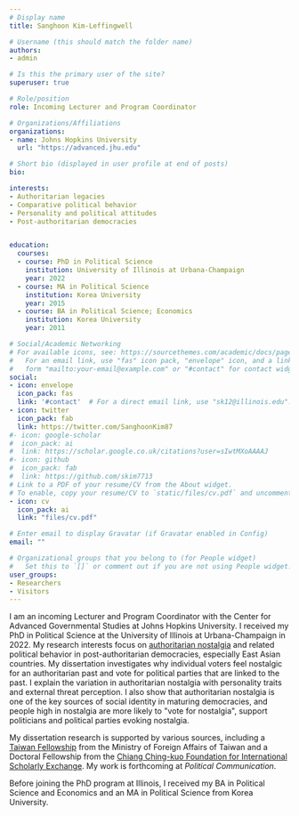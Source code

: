 ```yaml
---
# Display name
title: Sanghoon Kim-Leffingwell

# Username (this should match the folder name)
authors:
- admin

# Is this the primary user of the site?
superuser: true

# Role/position
role: Incoming Lecturer and Program Coordinator

# Organizations/Affiliations
organizations:
- name: Johns Hopkins University
  url: "https://advanced.jhu.edu"

# Short bio (displayed in user profile at end of posts)
bio: 

interests:
- Authoritarian legacies
- Comparative political behavior
- Personality and political attitudes
- Post-authoritarian democracies


education:
  courses:
  - course: PhD in Political Science
    institution: University of Illinois at Urbana-Champaign
    year: 2022
  - course: MA in Political Science
    institution: Korea University
    year: 2015
  - course: BA in Political Science; Economics
    institution: Korea University
    year: 2011

# Social/Academic Networking
# For available icons, see: https://sourcethemes.com/academic/docs/page-builder/#icons
#   For an email link, use "fas" icon pack, "envelope" icon, and a link in the
#   form "mailto:your-email@example.com" or "#contact" for contact widget.
social:
- icon: envelope
  icon_pack: fas
  link: '#contact'  # For a direct email link, use "sk12@illinois.edu".
- icon: twitter
  icon_pack: fab
  link: https://twitter.com/SanghoonKim87
#- icon: google-scholar
#  icon_pack: ai
#  link: https://scholar.google.co.uk/citations?user=sIwtMXoAAAAJ
#- icon: github
#  icon_pack: fab
#  link: https://github.com/skim7713
# Link to a PDF of your resume/CV from the About widget.
# To enable, copy your resume/CV to `static/files/cv.pdf` and uncomment the lines below.
- icon: cv
  icon_pack: ai
  link: "files/cv.pdf"

# Enter email to display Gravatar (if Gravatar enabled in Config)
email: ""

# Organizational groups that you belong to (for People widget)
#   Set this to `[]` or comment out if you are not using People widget.
user_groups:
- Researchers
- Visitors
---
```


I am an incoming Lecturer and Program Coordinator with the Center for Advanced Governmental Studies at Johns Hopkins University. I received my PhD in Political Science at the University of Illinois at Urbana-Champaign in 2022. My research interests focus on [authoritarian nostalgia](https://www.sanghoonkim.org/publication/dissertation/dissertation/) and related political behavior in post-authoritarian democracies, especially East Asian countries. My dissertation investigates why individual voters feel nostalgic for an authoritarian past and vote for political parties that are linked to the past. I explain the variation in authoritarian nostalgia with personality traits and external threat perception. I also show that authoritarian nostalgia is one of the key sources of social identity in maturing democracies, and people high in nostalgia are more likely to "vote for nostalgia", support politicians and political parties evoking nostalgia. 

My dissertation research is supported by various sources, including a [Taiwan Fellowship](https://taiwanfellowship.ncl.edu.tw/eng/index.aspx) from the Ministry of Foreign Affairs of Taiwan and a Doctoral Fellowship from the [Chiang Ching-kuo Foundation for International Scholarly Exchange](http://www.cckf.org/en/). My work is forthcoming at *Political Communication*.

Before joining the PhD program at Illinois, I received my BA in Political Science and Economics and an MA in Political Science from Korea University. 
